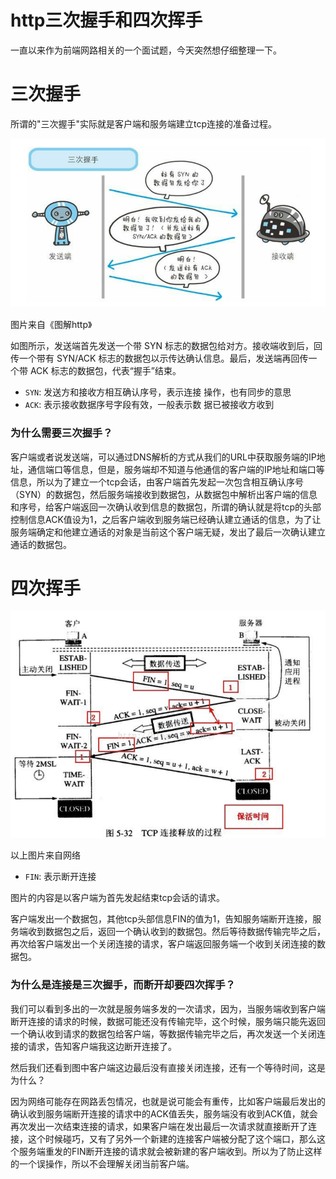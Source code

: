 # http三次握手和四次挥手

一直以来作为前端网路相关的一个面试题，今天突然想仔细整理一下。

# 三次握手

所谓的"三次握手"实际就是客户端和服务端建立tcp连接的准备过程。

![](./三次握手.png)

图片来自《图解http》

如图所示，发送端首先发送一个带 SYN 标志的数据包给对方。接收端收到后，回传一个带有 SYN/ACK 标志的数据包以示传达确认信息。最后，发送端再回传一个带 ACK 标志的数据包，代表“握手”结束。

* `SYN`: 发送方和接收方相互确认序号，表示连接
操作，也有同步的意思
* `ACK`: 表示接收数据序号字段有效，一般表示数
据已被接收方收到

### 为什么需要三次握手？

客户端或者说发送端，可以通过DNS解析的方式从我们的URL中获取服务端的IP地址，通信端口等信息，但是，服务端却不知道与他通信的客户端的IP地址和端口等信息，所以为了建立一个tcp会话，由客户端首先发起一次包含相互确认序号（SYN）的数据包，然后服务端接收到数据包，从数据包中解析出客户端的信息和序号，给客户端返回一次确认收到信息的数据包，所谓的确认就是将tcp的头部控制信息ACK值设为1，之后客户端收到服务端已经确认建立通话的信息，为了让服务端确定和他建立通话的对象是当前这个客户端无疑，发出了最后一次确认建立通话的数据包。

# 四次挥手

![](./四次挥手.png)

以上图片来自网络

* `FIN`: 表示断开连接

图片的内容是以客户端为首先发起结束tcp会话的请求。

客户端发出一个数据包，其他tcp头部信息FIN的值为1，告知服务端断开连接，服务端收到数据包之后，返回一个确认收到的数据包。然后等待数据传输完毕之后，再次给客户端发出一个关闭连接的请求，客户端返回服务端一个收到关闭连接的数据包。

### 为什么是连接是三次握手，而断开却要四次挥手？

我们可以看到多出的一次就是服务端多发的一次请求，因为，当服务端收到客户端断开连接的请求的时候，数据可能还没有传输完毕，这个时候，服务端只能先返回一个确认收到请求的数据包给客户端，等数据传输完毕之后，再次发送一个关闭连接的请求，告知客户端我这边断开连接了。

然后我们还看到图中客户端这边最后没有直接关闭连接，还有一个等待时间，这是为什么？

因为网络可能存在网路丢包情况，也就是说可能会有重传，比如客户端最后发出的确认收到服务端断开连接的请求中的ACK值丢失，服务端没有收到ACK值，就会再次发出一次结束连接的请求，如果客户端在发出最后一次请求就直接断开了连接，这个时候碰巧，又有了另外一个新建的连接客户端被分配了这个端口，那么这个服务端重发的FIN断开连接的请求就会被新建的客户端收到。所以为了防止这样的一个误操作，所以不会理解关闭当前客户端。